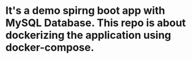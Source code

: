 # It's a demo spirng boot app with MySQL Database. This repo is about dockerizing the application using docker-compose.
